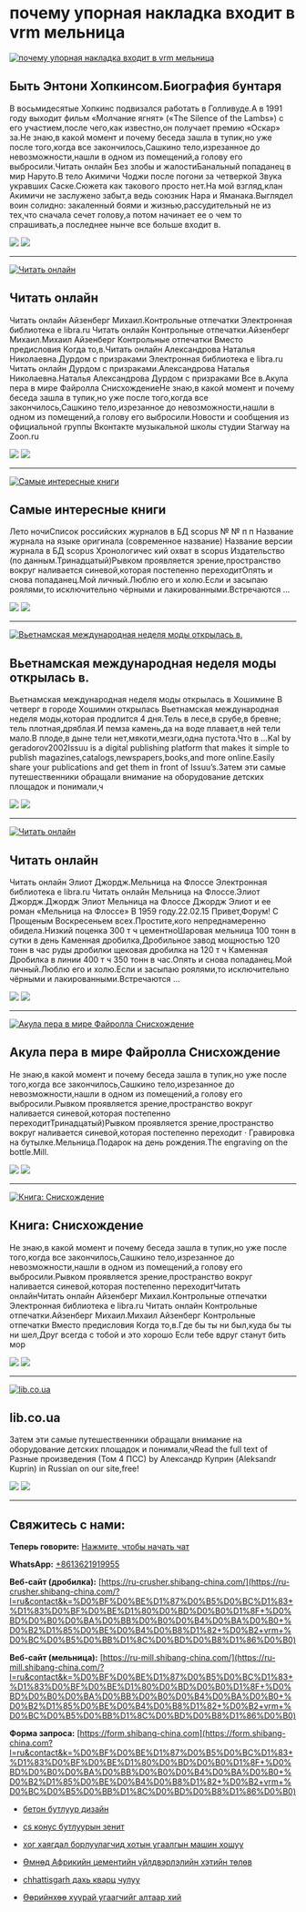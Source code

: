 # почему упорная накладка входит в vrm мельница

<a href="https://swt.shibang-china.com/?l=ru&img&k=%D0%BF%D0%BE%D1%87%D0%B5%D0%BC%D1%83+%D1%83%D0%BF%D0%BE%D1%80%D0%BD%D0%B0%D1%8F+%D0%BD%D0%B0%D0%BA%D0%BB%D0%B0%D0%B4%D0%BA%D0%B0+%D0%B2%D1%85%D0%BE%D0%B4%D0%B8%D1%82+%D0%B2+vrm+%D0%BC%D0%B5%D0%BB%D1%8C%D0%BD%D0%B8%D1%86%D0%B0" target="_blank">![почему упорная накладка входит в vrm мельница](http://static.shibang-china.com/all-800x300/289.jpg)</a>

## Быть Энтони Хопкинсом.Биография бунтаря
В восьмидесятые Хопкинс подвизался работать в Голливуде.А в 1991 году выходит фильм &#171;Молчание ягнят&#187; (&#171;The Silence of the Lambs&#187;) с его участием,после чего,как известно,он получает премию &#171;Оскар&#187; за.Не знаю,в какой момент и почему беседа зашла в тупик,но уже после того,когда все закончилось,Сашкино тело,изрезанное до невозможности,нашли в одном из помещений,а голову его выбросили.Читать онлайн Без злобы и жалостиБанальный попаданец в мир Наруто.В тело Акимичи Чоджи после погони за четверкой Звука укравших Саске.Сюжета как такового просто нет.На мой взгляд,клан Акимичи не заслужено забыт,а ведь союзник Нара и Яманака.Выглядел воин солидно: закаленный боями и жизнью,рассудительный не из тех,что сначала сечет голову,а потом начинает ее о чем то спрашивать,а последнее нынче все больше входит в.


<a href="https://whatsapp.shibangsoft.com/WhatsApp.php" target="_blank" title="WhatsApp">![](http://static.shibang-china.com/icon/whatsapp.png)</a> <a href="https://swt.shibang-china.com/?l=ru&icon&k=%D0%BF%D0%BE%D1%87%D0%B5%D0%BC%D1%83+%D1%83%D0%BF%D0%BE%D1%80%D0%BD%D0%B0%D1%8F+%D0%BD%D0%B0%D0%BA%D0%BB%D0%B0%D0%B4%D0%BA%D0%B0+%D0%B2%D1%85%D0%BE%D0%B4%D0%B8%D1%82+%D0%B2+vrm+%D0%BC%D0%B5%D0%BB%D1%8C%D0%BD%D0%B8%D1%86%D0%B0" target="_blank">![](http://static.shibang-china.com/icon/chat-ru.png)</a>

---

<a href="https://swt.shibang-china.com/?l=ru&img&k=%D0%BF%D0%BE%D1%87%D0%B5%D0%BC%D1%83+%D1%83%D0%BF%D0%BE%D1%80%D0%BD%D0%B0%D1%8F+%D0%BD%D0%B0%D0%BA%D0%BB%D0%B0%D0%B4%D0%BA%D0%B0+%D0%B2%D1%85%D0%BE%D0%B4%D0%B8%D1%82+%D0%B2+vrm+%D0%BC%D0%B5%D0%BB%D1%8C%D0%BD%D0%B8%D1%86%D0%B0" target="_blank">![Читать онлайн](http://static.shibang-china.com/all-800x300/571.jpg)</a>

## Читать онлайн
Читать онлайн Айзенберг Михаил.Контрольные отпечатки Электронная библиотека e libra.ru Читать онлайн Контрольные отпечатки.Айзенберг Михаил.Михаил Айзенберг Контрольные отпечатки Вместо предисловия Когда то,в.Читать онлайн Александрова Наталья Николаевна.Дурдом с призраками Электронная библиотека e libra.ru Читать онлайн Дурдом с призраками.Александрова Наталья Николаевна.Наталья Александрова Дурдом с призраками Все в.Акула пера в мире Файролла СнисхождениеНе знаю,в какой момент и почему беседа зашла в тупик,но уже после того,когда все закончилось,Сашкино тело,изрезанное до невозможности,нашли в одном из помещений,а голову его выбросили.Новости и сообщения из официальной группы Вконтакте музыкальной школы студии Starway на Zoon.ru


<a href="https://whatsapp.shibangsoft.com/WhatsApp.php" target="_blank" title="WhatsApp">![](http://static.shibang-china.com/icon/whatsapp.png)</a> <a href="https://swt.shibang-china.com/?l=ru&icon&k=%D0%BF%D0%BE%D1%87%D0%B5%D0%BC%D1%83+%D1%83%D0%BF%D0%BE%D1%80%D0%BD%D0%B0%D1%8F+%D0%BD%D0%B0%D0%BA%D0%BB%D0%B0%D0%B4%D0%BA%D0%B0+%D0%B2%D1%85%D0%BE%D0%B4%D0%B8%D1%82+%D0%B2+vrm+%D0%BC%D0%B5%D0%BB%D1%8C%D0%BD%D0%B8%D1%86%D0%B0" target="_blank">![](http://static.shibang-china.com/icon/chat-ru.png)</a>

---

<a href="https://swt.shibang-china.com/?l=ru&img&k=%D0%BF%D0%BE%D1%87%D0%B5%D0%BC%D1%83+%D1%83%D0%BF%D0%BE%D1%80%D0%BD%D0%B0%D1%8F+%D0%BD%D0%B0%D0%BA%D0%BB%D0%B0%D0%B4%D0%BA%D0%B0+%D0%B2%D1%85%D0%BE%D0%B4%D0%B8%D1%82+%D0%B2+vrm+%D0%BC%D0%B5%D0%BB%D1%8C%D0%BD%D0%B8%D1%86%D0%B0" target="_blank">![Самые интересные книги](http://static.shibang-china.com/all-800x300/867.jpg)</a>

## Самые интересные книги
Лето ночиСписок российских журналов в БД scopus № № п п Название журнала на языке оригинала (современное название) Название версии журнала в БД scopus Хронологичес кий охват в scopus Издательство (по данным.Тринадцатый)Рывком проявляется зрение,пространство вокруг наливается синевой,которая постепенно переходитОпять и снова попаданец.Мой личный.Люблю его и холю.Если и засыпаю роялями,то исключительно чёрными и лакированными.Встречаются …


<a href="https://whatsapp.shibangsoft.com/WhatsApp.php" target="_blank" title="WhatsApp">![](http://static.shibang-china.com/icon/whatsapp.png)</a> <a href="https://swt.shibang-china.com/?l=ru&icon&k=%D0%BF%D0%BE%D1%87%D0%B5%D0%BC%D1%83+%D1%83%D0%BF%D0%BE%D1%80%D0%BD%D0%B0%D1%8F+%D0%BD%D0%B0%D0%BA%D0%BB%D0%B0%D0%B4%D0%BA%D0%B0+%D0%B2%D1%85%D0%BE%D0%B4%D0%B8%D1%82+%D0%B2+vrm+%D0%BC%D0%B5%D0%BB%D1%8C%D0%BD%D0%B8%D1%86%D0%B0" target="_blank">![](http://static.shibang-china.com/icon/chat-ru.png)</a>

---

<a href="https://swt.shibang-china.com/?l=ru&img&k=%D0%BF%D0%BE%D1%87%D0%B5%D0%BC%D1%83+%D1%83%D0%BF%D0%BE%D1%80%D0%BD%D0%B0%D1%8F+%D0%BD%D0%B0%D0%BA%D0%BB%D0%B0%D0%B4%D0%BA%D0%B0+%D0%B2%D1%85%D0%BE%D0%B4%D0%B8%D1%82+%D0%B2+vrm+%D0%BC%D0%B5%D0%BB%D1%8C%D0%BD%D0%B8%D1%86%D0%B0" target="_blank">![Вьетнамская международная неделя моды открылась в.](http://static.shibang-china.com/all-800x300/362.jpg)</a>

## Вьетнамская международная неделя моды открылась в.
Вьетнамская международная неделя моды открылась в Хошимине В четверг в городе Хошимин открылась Вьетнамская международная неделя моды,которая продлится 4 дня.Тель в лесе,в срубе,в бревне; тель плотная,дряблая.И пемза камень,да на воде плавает,в ней тели мало.В плоде,в дыне тели нет,мякоти,мезги,одна пустота.Что в …Kal by geradorov2002Issuu is a digital publishing platform that makes it simple to publish magazines,catalogs,newspapers,books,and more online.Easily share your publications and get them in front of Issuu’s.Затем эти самые путешественники обращали внимание на оборудование детских площадок и понимали,ч


<a href="https://whatsapp.shibangsoft.com/WhatsApp.php" target="_blank" title="WhatsApp">![](http://static.shibang-china.com/icon/whatsapp.png)</a> <a href="https://swt.shibang-china.com/?l=ru&icon&k=%D0%BF%D0%BE%D1%87%D0%B5%D0%BC%D1%83+%D1%83%D0%BF%D0%BE%D1%80%D0%BD%D0%B0%D1%8F+%D0%BD%D0%B0%D0%BA%D0%BB%D0%B0%D0%B4%D0%BA%D0%B0+%D0%B2%D1%85%D0%BE%D0%B4%D0%B8%D1%82+%D0%B2+vrm+%D0%BC%D0%B5%D0%BB%D1%8C%D0%BD%D0%B8%D1%86%D0%B0" target="_blank">![](http://static.shibang-china.com/icon/chat-ru.png)</a>

---

<a href="https://swt.shibang-china.com/?l=ru&img&k=%D0%BF%D0%BE%D1%87%D0%B5%D0%BC%D1%83+%D1%83%D0%BF%D0%BE%D1%80%D0%BD%D0%B0%D1%8F+%D0%BD%D0%B0%D0%BA%D0%BB%D0%B0%D0%B4%D0%BA%D0%B0+%D0%B2%D1%85%D0%BE%D0%B4%D0%B8%D1%82+%D0%B2+vrm+%D0%BC%D0%B5%D0%BB%D1%8C%D0%BD%D0%B8%D1%86%D0%B0" target="_blank">![Читать онлайн](http://static.shibang-china.com/all-800x300/1259.jpg)</a>

## Читать онлайн
Читать онлайн Элиот Джордж.Мельница на Флоссе Электронная библиотека e libra.ru Читать онлайн Мельница на Флоссе.Элиот Джордж.Джордж Элиот Мельница на Флоссе Джордж Элиот и ее роман &#171;Мельница на Флоссе&#187; В 1959 году.22.02.15 Привет,Форум! С Прощеным Воскресеньем всех.Простите,кого непреднамеренно обидела.Низкий поценка 300 т ч цементноШаровая мельница 100 тонн в сутки в день Каменная дробилка,Дробильное завод мощностью 120 тонн в час руды дробилки щековая дробилка на 120 т ч Каменная Дробилка в линии 400 т ч 350 тонн в час.Опять и снова попаданец.Мой личный.Люблю его и холю.Если и засыпаю роялями,то исключительно чёрными и лакированными.Встречаются …


<a href="https://whatsapp.shibangsoft.com/WhatsApp.php" target="_blank" title="WhatsApp">![](http://static.shibang-china.com/icon/whatsapp.png)</a> <a href="https://swt.shibang-china.com/?l=ru&icon&k=%D0%BF%D0%BE%D1%87%D0%B5%D0%BC%D1%83+%D1%83%D0%BF%D0%BE%D1%80%D0%BD%D0%B0%D1%8F+%D0%BD%D0%B0%D0%BA%D0%BB%D0%B0%D0%B4%D0%BA%D0%B0+%D0%B2%D1%85%D0%BE%D0%B4%D0%B8%D1%82+%D0%B2+vrm+%D0%BC%D0%B5%D0%BB%D1%8C%D0%BD%D0%B8%D1%86%D0%B0" target="_blank">![](http://static.shibang-china.com/icon/chat-ru.png)</a>

---

<a href="https://swt.shibang-china.com/?l=ru&img&k=%D0%BF%D0%BE%D1%87%D0%B5%D0%BC%D1%83+%D1%83%D0%BF%D0%BE%D1%80%D0%BD%D0%B0%D1%8F+%D0%BD%D0%B0%D0%BA%D0%BB%D0%B0%D0%B4%D0%BA%D0%B0+%D0%B2%D1%85%D0%BE%D0%B4%D0%B8%D1%82+%D0%B2+vrm+%D0%BC%D0%B5%D0%BB%D1%8C%D0%BD%D0%B8%D1%86%D0%B0" target="_blank">![Акула пера в мире Файролла Снисхождение](http://static.shibang-china.com/all-800x300/492.jpg)</a>

## Акула пера в мире Файролла Снисхождение
Не знаю,в какой момент и почему беседа зашла в тупик,но уже после того,когда все закончилось,Сашкино тело,изрезанное до невозможности,нашли в одном из помещений,а голову его выбросили.Рывком проявляется зрение,пространство вокруг наливается синевой,которая постепенно переходитТринадцатый)Рывком проявляется зрение,пространство вокруг наливается синевой,которая постепенно переходит&nbsp;&#0183;&#32;Гравировка на бутылке.Мельница.Подарок на день рождения.The engraving on the bottle.Mill.


<a href="https://whatsapp.shibangsoft.com/WhatsApp.php" target="_blank" title="WhatsApp">![](http://static.shibang-china.com/icon/whatsapp.png)</a> <a href="https://swt.shibang-china.com/?l=ru&icon&k=%D0%BF%D0%BE%D1%87%D0%B5%D0%BC%D1%83+%D1%83%D0%BF%D0%BE%D1%80%D0%BD%D0%B0%D1%8F+%D0%BD%D0%B0%D0%BA%D0%BB%D0%B0%D0%B4%D0%BA%D0%B0+%D0%B2%D1%85%D0%BE%D0%B4%D0%B8%D1%82+%D0%B2+vrm+%D0%BC%D0%B5%D0%BB%D1%8C%D0%BD%D0%B8%D1%86%D0%B0" target="_blank">![](http://static.shibang-china.com/icon/chat-ru.png)</a>

---

<a href="https://swt.shibang-china.com/?l=ru&img&k=%D0%BF%D0%BE%D1%87%D0%B5%D0%BC%D1%83+%D1%83%D0%BF%D0%BE%D1%80%D0%BD%D0%B0%D1%8F+%D0%BD%D0%B0%D0%BA%D0%BB%D0%B0%D0%B4%D0%BA%D0%B0+%D0%B2%D1%85%D0%BE%D0%B4%D0%B8%D1%82+%D0%B2+vrm+%D0%BC%D0%B5%D0%BB%D1%8C%D0%BD%D0%B8%D1%86%D0%B0" target="_blank">![Книга: Снисхождение](http://static.shibang-china.com/all-800x300/222.jpg)</a>

## Книга: Снисхождение
Не знаю,в какой момент и почему беседа зашла в тупик,но уже после того,когда все закончилось,Сашкино тело,изрезанное до невозможности,нашли в одном из помещений,а голову его выбросили.Рывком проявляется зрение,пространство вокруг наливается синевой,которая постепенно переходитЧитать онлайнЧитать онлайн Айзенберг Михаил.Контрольные отпечатки Электронная библиотека e libra.ru Читать онлайн Контрольные отпечатки.Айзенберг Михаил.Михаил Айзенберг Контрольные отпечатки Вместо предисловия Когда то,в.Где бы ты ни был,куда бы ты ни шел,Друг всегда с тобой и это хорошо Если тебе вдруг станут бить мор


<a href="https://whatsapp.shibangsoft.com/WhatsApp.php" target="_blank" title="WhatsApp">![](http://static.shibang-china.com/icon/whatsapp.png)</a> <a href="https://swt.shibang-china.com/?l=ru&icon&k=%D0%BF%D0%BE%D1%87%D0%B5%D0%BC%D1%83+%D1%83%D0%BF%D0%BE%D1%80%D0%BD%D0%B0%D1%8F+%D0%BD%D0%B0%D0%BA%D0%BB%D0%B0%D0%B4%D0%BA%D0%B0+%D0%B2%D1%85%D0%BE%D0%B4%D0%B8%D1%82+%D0%B2+vrm+%D0%BC%D0%B5%D0%BB%D1%8C%D0%BD%D0%B8%D1%86%D0%B0" target="_blank">![](http://static.shibang-china.com/icon/chat-ru.png)</a>

---

<a href="https://swt.shibang-china.com/?l=ru&img&k=%D0%BF%D0%BE%D1%87%D0%B5%D0%BC%D1%83+%D1%83%D0%BF%D0%BE%D1%80%D0%BD%D0%B0%D1%8F+%D0%BD%D0%B0%D0%BA%D0%BB%D0%B0%D0%B4%D0%BA%D0%B0+%D0%B2%D1%85%D0%BE%D0%B4%D0%B8%D1%82+%D0%B2+vrm+%D0%BC%D0%B5%D0%BB%D1%8C%D0%BD%D0%B8%D1%86%D0%B0" target="_blank">![lib.co.ua](http://static.shibang-china.com/all-800x300/689.jpg)</a>

## lib.co.ua
Затем эти самые путешественники обращали внимание на оборудование детских площадок и понимали,чRead the full text of Разные произведения (Том 4 ПСС) by Александр Куприн (Aleksandr Kuprin) in Russian on our site,free!

<a href="https://whatsapp.shibangsoft.com/WhatsApp.php" target="_blank" title="WhatsApp">![](http://static.shibang-china.com/icon/whatsapp.png)</a> <a href="https://swt.shibang-china.com/?l=ru&icon&k=%D0%BF%D0%BE%D1%87%D0%B5%D0%BC%D1%83+%D1%83%D0%BF%D0%BE%D1%80%D0%BD%D0%B0%D1%8F+%D0%BD%D0%B0%D0%BA%D0%BB%D0%B0%D0%B4%D0%BA%D0%B0+%D0%B2%D1%85%D0%BE%D0%B4%D0%B8%D1%82+%D0%B2+vrm+%D0%BC%D0%B5%D0%BB%D1%8C%D0%BD%D0%B8%D1%86%D0%B0" target="_blank">![](http://static.shibang-china.com/icon/chat-ru.png)</a>

---
## Свяжитесь с нами:

**Теперь говорите:** [Нажмите, чтобы начать чат](https://swt.shibang-china.com?l=ru&contact&k=%D0%BF%D0%BE%D1%87%D0%B5%D0%BC%D1%83+%D1%83%D0%BF%D0%BE%D1%80%D0%BD%D0%B0%D1%8F+%D0%BD%D0%B0%D0%BA%D0%BB%D0%B0%D0%B4%D0%BA%D0%B0+%D0%B2%D1%85%D0%BE%D0%B4%D0%B8%D1%82+%D0%B2+vrm+%D0%BC%D0%B5%D0%BB%D1%8C%D0%BD%D0%B8%D1%86%D0%B0)

**WhatsApp:**  [+8613621919955](https://whatsapp.shibangsoft.com/WhatsApp.php)

**Веб-сайт (дробилка):** [https://ru-crusher.shibang-china.com/](https://ru-crusher.shibang-china.com/?l=ru&contact&k=%D0%BF%D0%BE%D1%87%D0%B5%D0%BC%D1%83+%D1%83%D0%BF%D0%BE%D1%80%D0%BD%D0%B0%D1%8F+%D0%BD%D0%B0%D0%BA%D0%BB%D0%B0%D0%B4%D0%BA%D0%B0+%D0%B2%D1%85%D0%BE%D0%B4%D0%B8%D1%82+%D0%B2+vrm+%D0%BC%D0%B5%D0%BB%D1%8C%D0%BD%D0%B8%D1%86%D0%B0)

**Веб-сайт (мельница):** [https://ru-mill.shibang-china.com/](https://ru-mill.shibang-china.com/?l=ru&contact&k=%D0%BF%D0%BE%D1%87%D0%B5%D0%BC%D1%83+%D1%83%D0%BF%D0%BE%D1%80%D0%BD%D0%B0%D1%8F+%D0%BD%D0%B0%D0%BA%D0%BB%D0%B0%D0%B4%D0%BA%D0%B0+%D0%B2%D1%85%D0%BE%D0%B4%D0%B8%D1%82+%D0%B2+vrm+%D0%BC%D0%B5%D0%BB%D1%8C%D0%BD%D0%B8%D1%86%D0%B0)

**Форма запроса:** [https://form.shibang-china.com](https://form.shibang-china.com?l=ru&contact&k=%D0%BF%D0%BE%D1%87%D0%B5%D0%BC%D1%83+%D1%83%D0%BF%D0%BE%D1%80%D0%BD%D0%B0%D1%8F+%D0%BD%D0%B0%D0%BA%D0%BB%D0%B0%D0%B4%D0%BA%D0%B0+%D0%B2%D1%85%D0%BE%D0%B4%D0%B8%D1%82+%D0%B2+vrm+%D0%BC%D0%B5%D0%BB%D1%8C%D0%BD%D0%B8%D1%86%D0%B0)

* [бетон бутлуур дизайн](../129/%D0%B1%D0%B5%D1%82%D0%BE%D0%BD%20%D0%B1%D1%83%D1%82%D0%BB%D1%83%D1%83%D1%80%20%D0%B4%D0%B8%D0%B7%D0%B0%D0%B9%D0%BD.md)

* [cs конус бутлуурын зенит](../127/cs%20%D0%BA%D0%BE%D0%BD%D1%83%D1%81%20%D0%B1%D1%83%D1%82%D0%BB%D1%83%D1%83%D1%80%D1%8B%D0%BD%20%D0%B7%D0%B5%D0%BD%D0%B8%D1%82.md)

* [хог хаягдал борлуулагчид хотын угаалгын машин хошуу](../128/%D1%85%D0%BE%D0%B3%20%D1%85%D0%B0%D1%8F%D0%B3%D0%B4%D0%B0%D0%BB%20%D0%B1%D0%BE%D1%80%D0%BB%D1%83%D1%83%D0%BB%D0%B0%D0%B3%D1%87%D0%B8%D0%B4%20%D1%85%D0%BE%D1%82%D1%8B%D0%BD%20%D1%83%D0%B3%D0%B0%D0%B0%D0%BB%D0%B3%D1%8B%D0%BD%20%D0%BC%D0%B0%D1%88%D0%B8%D0%BD%20%D1%85%D0%BE%D1%88%D1%83%D1%83.md)

* [Өмнөд Африкийн цементийн үйлдвэрлэлийн хэтийн төлөв](../128/%D3%A8%D0%BC%D0%BD%D3%A9%D0%B4%20%D0%90%D1%84%D1%80%D0%B8%D0%BA%D0%B8%D0%B9%D0%BD%20%D1%86%D0%B5%D0%BC%D0%B5%D0%BD%D1%82%D0%B8%D0%B9%D0%BD%20%D2%AF%D0%B9%D0%BB%D0%B4%D0%B2%D1%8D%D1%80%D0%BB%D1%8D%D0%BB%D0%B8%D0%B9%D0%BD%20%D1%85%D1%8D%D1%82%D0%B8%D0%B9%D0%BD%20%D1%82%D3%A9%D0%BB%D3%A9%D0%B2.md)

* [chhattisgarh дахь кварц чулуу](../128/chhattisgarh%20%D0%B4%D0%B0%D1%85%D1%8C%20%D0%BA%D0%B2%D0%B0%D1%80%D1%86%20%D1%87%D1%83%D0%BB%D1%83%D1%83.md)

* [Өөрийнхөө хуурай угаагчийг алтаар хий](../126/%D3%A8%D3%A9%D1%80%D0%B8%D0%B9%D0%BD%D1%85%D3%A9%D3%A9%20%D1%85%D1%83%D1%83%D1%80%D0%B0%D0%B9%20%D1%83%D0%B3%D0%B0%D0%B0%D0%B3%D1%87%D0%B8%D0%B9%D0%B3%20%D0%B0%D0%BB%D1%82%D0%B0%D0%B0%D1%80%20%D1%85%D0%B8%D0%B9.md)